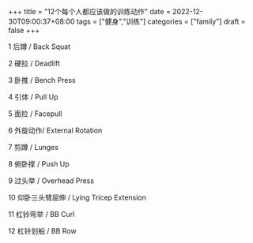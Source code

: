 +++
title = "12个每个人都应该做的训练动作"
date = 2022-12-30T09:00:37+08:00
tags = ["健身","训练"]
categories = ["family"]
draft = false
+++

1  后蹲 / Back Squat

2  硬拉 / Deadlift

3  卧推 / Bench Press

4  引体 / Pull Up

5  面拉 / Facepull

6  外旋动作/ External Rotation

7  剪蹲 / Lunges

8  俯卧撑 / Push Up

9  过头举 / Overhead Press

10  仰卧三头臂屈伸 / Lying Tricep Extension

11  杠铃弯举 / BB Curl

12  杠铃划船 / BB Row